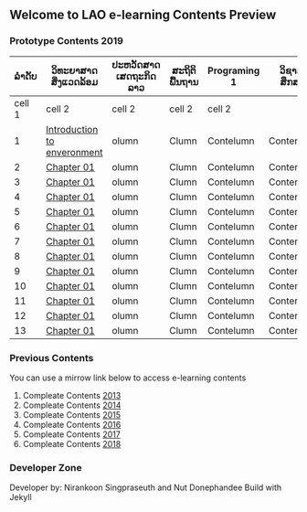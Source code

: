## Welcome to LAO e-learning Contents Preview

### Prototype Contents 2019


ລຳດັບ | ວິທະຍາສາດສິ່ງແວດລ້ອມ | ປະຫວັດສາດເສດຖະກິດລາວ | ສະຖິຕິພື້ນຖານ | Programing 1 | ວິຊາລາວສຶກສາ 1
------------ |------------ | ------------- | ------------- | ------------- | -------------
cell 1 | cell 2 | cell 2 | cell 2 | cell 2
1 | [Introduction to enveronment](#)  | olumn | Clumn | Contelumn | Contentlumn
2 | [Chapter 01](#)  | olumn | Clumn | Contelumn | Contentlumn
3 | [Chapter 01](#)  | olumn | Clumn | Contelumn | Contentlumn
4 | [Chapter 01](#)  | olumn | Clumn | Contelumn | Contentlumn
5 | [Chapter 01](#)  | olumn | Clumn | Contelumn | Contentlumn
6 | [Chapter 01](#)  | olumn | Clumn | Contelumn | Contentlumn
7 | [Chapter 01](#)  | olumn | Clumn | Contelumn | Contentlumn
8 | [Chapter 01](#)  | olumn | Clumn | Contelumn | Contentlumn
9 | [Chapter 01](#)  | olumn | Clumn | Contelumn | Contentlumn
10 | [Chapter 01](#)  | olumn | Clumn | Contelumn | Contentlumn
11 | [Chapter 01](#)  | olumn | Clumn | Contelumn | Contentlumn
12 | [Chapter 01](#)  | olumn | Clumn | Contelumn | Contentlumn
13 | [Chapter 01](#)  | olumn | Clumn | Contelumn | Contentlumn

### Previous Contents

You can use a mirrow link below to access e-learning contents
1. Compleate Contents [2013](#)
2. Compleate Contents [2014](#)
3. Compleate Contents [2015](#)
4. Compleate Contents [2016](#)
5. Compleate Contents [2017](#)
6. Compleate Contents [2018](#)

### Developer Zone

Developer by: Nirankoon Singpraseuth
and Nut Donephandee
Build with Jekyll
